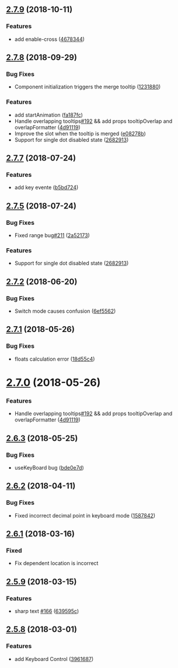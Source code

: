 <a name="2.7.9"></a>
## [2.7.9](https://github.com/NightCatSama/vue-slider-component/compare/v2.7.8...v2.7.9) (2018-10-11)


### Features

* add enable-cross ([4678344](https://github.com/NightCatSama/vue-slider-component/commit/4678344))



<a name="2.7.8"></a>
## [2.7.8](https://github.com/NightCatSama/vue-slider-component/compare/v2.5.9...v2.7.8) (2018-09-29)


### Bug Fixes

* Component initialization triggers the merge tooltip ([1231880](https://github.com/NightCatSama/vue-slider-component/commit/1231880))

### Features

* add startAnimation ([fa187fc](https://github.com/NightCatSama/vue-slider-component/commit/fa187fc))
* Handle overlapping tooltips[#192](https://github.com/NightCatSama/vue-slider-component/issues/192) && add props tooltipOverlap and overlapFormatter ([4d91119](https://github.com/NightCatSama/vue-slider-component/commit/4d91119))
* Improve the slot when the tooltip is merged ([e08278b](https://github.com/NightCatSama/vue-slider-component/commit/e08278b))
* Support for single dot disabled state ([2682913](https://github.com/NightCatSama/vue-slider-component/commit/2682913))



<a name="2.7.7"></a>
## [2.7.7](https://github.com/NightCatSama/vue-slider-component/compare/v2.5.9...v2.7.7) (2018-07-24)


### Features
* add key evente ([b5bd724](https://github.com/NightCatSama/vue-slider-component/commit/b5bd724))


<a name="2.7.5"></a>
## [2.7.5](https://github.com/NightCatSama/vue-slider-component/compare/v2.5.9...v2.7.5) (2018-07-24)


### Bug Fixes

* Fixed range bug[#211](https://github.com/NightCatSama/vue-slider-component/issues/211) ([2a52173](https://github.com/NightCatSama/vue-slider-component/commit/2a52173))

### Features
* Support for single dot disabled state ([2682913](https://github.com/NightCatSama/vue-slider-component/commit/2682913))



<a name="2.7.2"></a>
## [2.7.2](https://github.com/NightCatSama/vue-slider-component/compare/v2.5.9...v2.7.2) (2018-06-20)


### Bug Fixes

* Switch mode causes confusion ([6ef5562](https://github.com/NightCatSama/vue-slider-component/commit/6ef5562))

<a name="2.7.1"></a>
## [2.7.1](https://github.com/NightCatSama/vue-slider-component/compare/v2.5.9...v2.7.1) (2018-05-26)


### Bug Fixes

* floats calculation error ([18d55c4](https://github.com/NightCatSama/vue-slider-component/commit/18d55c4))


<a name="2.7.0"></a>
# [2.7.0](https://github.com/NightCatSama/vue-slider-component/compare/v2.5.9...v2.7.0) (2018-05-26)

### Features

* Handle overlapping tooltips[#192](https://github.com/NightCatSama/vue-slider-component/issues/192) && add props tooltipOverlap and overlapFormatter ([4d91119](https://github.com/NightCatSama/vue-slider-component/commit/4d91119))



<a name="2.6.3"></a>

## [2.6.3](https://github.com/NightCatSama/vue-slider-component/compare/v2.3.5...v2.6.3) (2018-05-25)


### Bug Fixes

* useKeyBoard bug ([bde0e7d](https://github.com/NightCatSama/vue-slider-component/commit/bde0e7d))


<a name="2.6.2"></a>
## [2.6.2](https://github.com/NightCatSama/vue-slider-component/compare/v2.3.5...v2.6.2) (2018-04-11)


### Bug Fixes

* Fixed incorrect decimal point in keyboard mode ([1587842](https://github.com/NightCatSama/vue-slider-component/commit/1587842))


<a name="2.6.1"></a>
## [2.6.1](https://github.com/NightCatSama/vue-slider-component/compare/v2.3.5...v2.6.1) (2018-03-16)


### Fixed

* Fix dependent location is incorrect


<a name="2.5.9"></a>
## [2.5.9](https://github.com/NightCatSama/vue-slider-component/compare/v2.3.5...v2.5.9) (2018-03-15)


### Features

* sharp text [#166](https://github.com/NightCatSama/vue-slider-component/issues/166) ([639595c](https://github.com/NightCatSama/vue-slider-component/commit/639595c))



<a name="2.5.8"></a>
## [2.5.8](https://github.com/NightCatSama/vue-slider-component/compare/v2.3.5...v2.5.8) (2018-03-01)


### Features

* add Keyboard Control ([3961687](https://github.com/NightCatSama/vue-slider-component/commit/3961687))

